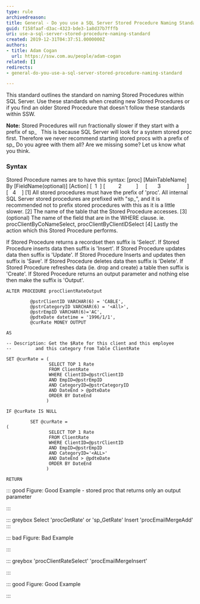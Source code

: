 ```yaml
---
type: rule
archivedreason: 
title: General - Do you use a SQL Server Stored Procedure Naming Standard?
guid: f158faaf-d3ac-4323-bde3-1a8d37b7fffb
uri: use-a-sql-server-stored-procedure-naming-standard
created: 2019-12-31T04:37:51.0000000Z
authors:
- title: Adam Cogan
  url: https://ssw.com.au/people/adam-cogan
related: []
redirects:
- general-do-you-use-a-sql-server-stored-procedure-naming-standard

---
```


This standard outlines the standard on naming Stored Procedures within SQL Server. Use these standards when creating new Stored Procedures or if you find an older Stored Procedure that doesn't follow these standards within SSW.

<!--endintro-->

**Note:** Stored Procedures will run fractionally slower if they start with a prefix of sp\_   This is because SQL Server will look for a system stored proc first. Therefore we never recommend starting stored procs with a prefix of sp\_
Do you agree with them all? Are we missing some? Let us know what you think.

### Syntax

Stored Procedure names are to have this syntax:
[proc] [MainTableName] By [FieldName(optional)] [Action]
[  1  ] [         2          ]     [       3                  ] [   4    ]
[1] All stored procedures must have the prefix of 'proc'. All internal SQL Server stored procedures are prefixed with "sp\_", and it is recommended not to prefix stored procedures with this as it is a little slower.
[2] The name of the table that the Stored Procedure accesses.
[3] (optional) The name of the field that are in the WHERE clause. ie. procClientByCoNameSelect, procClientByClientIDSelect
[4] Lastly the action which this Stored Procedure performs.

If Stored Procedure returns a recordset then suffix is 'Select'.
If Stored Procedure inserts data then suffix is 'Insert'.
If Stored Procedure updates data then suffix is 'Update'.
If Stored Procedure Inserts and updates then suffix is 'Save'.
If Stored Procedure deletes data then suffix is 'Delete'.
If Stored Procedure refreshes data (ie. drop and create) a table then suffix is 'Create'.
If Stored Procedure returns an output parameter and nothing else then make the suffix is 'Output'.



```
ALTER PROCEDURE procClientRateOutput

         @pstrClientID VARCHAR(6) = 'CABLE',
         @pstrCategoryID VARCHAR(6) = '<All>',
         @pstrEmpID VARCHAR(6)='AC',
         @pdteDate datetime = '1996/1/1',
         @curRate MONEY OUTPUT

AS

-- Description: Get the $Rate for this client and this employee
--         and this category from Table ClientRate

SET @curRate = (
                SELECT TOP 1 Rate
                FROM ClientRate
                WHERE ClientID=@pstrClientID
                AND EmpID=@pstrEmpID
                AND CategoryID=@pstrCategoryID
                AND DateEnd > @pdteDate
                ORDER BY DateEnd
               )

IF @curRate IS NULL

         SET @curRate =
(
                SELECT TOP 1 Rate
                FROM ClientRate
                WHERE ClientID=@pstrClientID
                AND EmpID=@pstrEmpID
                AND CategoryID='<ALL>'
                AND DateEnd > @pdteDate
                ORDER BY DateEnd
               )

RETURN
```




::: good
Figure: Good Example - stored proc that returns only an output parameter

:::




::: greybox
Select 'procGetRate' or 'sp\_GetRate'
Insert 'procEmailMergeAdd'  
:::


::: bad
Figure: Bad Example

:::


::: greybox
'procClientRateSelect'
'procEmailMergeInsert'

:::


::: good
Figure: Good Example

:::

